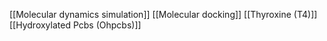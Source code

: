 [[Molecular dynamics simulation]]
[[Molecular docking]]
[[Thyroxine (T4)]]
[[Hydroxylated Pcbs (Ohpcbs)]]
